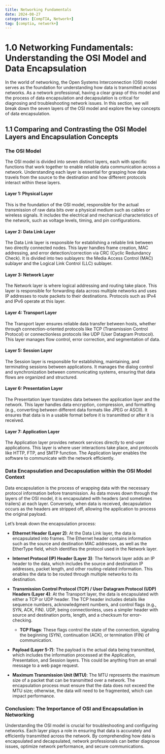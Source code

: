 ```yaml
---
title: Networking Fundamentals
date: 2024-08-27
categories: [CompTIA, Network+]
tag: [comptia, network+]
---
```


 # 1.0 Networking Fundamentals: Understanding the OSI Model and Data Encapsulation

In the world of networking, the Open Systems Interconnection (OSI) model serves as the foundation for understanding how data is transmitted across networks. As a network professional, having a clear grasp of this model and the process of data encapsulation and decapsulation is critical for diagnosing and troubleshooting network issues. In this section, we will break down the seven layers of the OSI model and explore the key concepts of data encapsulation.

## 1.1 Comparing and Contrasting the OSI Model Layers and Encapsulation Concepts

### The OSI Model

The OSI model is divided into seven distinct layers, each with specific functions that work together to enable reliable data communication across a network. Understanding each layer is essential for grasping how data travels from the source to the destination and how different protocols interact within these layers.

#### Layer 1: Physical Layer

This is the foundation of the OSI model, responsible for the actual transmission of raw data bits over a physical medium such as cables or wireless signals. It includes the electrical and mechanical characteristics of the network, such as voltage levels, timing, and pin configurations.

#### Layer 2: Data Link Layer

The Data Link layer is responsible for establishing a reliable link between two directly connected nodes. This layer handles frame creation, MAC addressing, and error detection/correction via CRC (Cyclic Redundancy Check). It is divided into two sublayers: the Media Access Control (MAC) sublayer and the Logical Link Control (LLC) sublayer.

#### Layer 3: Network Layer

The Network layer is where logical addressing and routing take place. This layer is responsible for forwarding data across multiple networks and uses IP addresses to route packets to their destinations. Protocols such as IPv4 and IPv6 operate at this layer.

#### Layer 4: Transport Layer

The Transport layer ensures reliable data transfer between hosts, whether through connection-oriented protocols like TCP (Transmission Control Protocol) or connectionless protocols like UDP (User Datagram Protocol). This layer manages flow control, error correction, and segmentation of data.

#### Layer 5: Session Layer

The Session layer is responsible for establishing, maintaining, and terminating sessions between applications. It manages the dialog control and synchronization between communicating systems, ensuring that data flows are organized and structured.

#### Layer 6: Presentation Layer

The Presentation layer translates data between the application layer and the network. This layer handles data encryption, compression, and formatting (e.g., converting between different data formats like JPEG or ASCII). It ensures that data is in a usable format before it is transmitted or after it is received.

#### Layer 7: Application Layer

The Application layer provides network services directly to end-user applications. This layer is where user interactions take place, and protocols like HTTP, FTP, and SMTP function. The Application layer enables the software to communicate with the network efficiently.

### Data Encapsulation and Decapsulation within the OSI Model Context

Data encapsulation is the process of wrapping data with the necessary protocol information before transmission. As data moves down through the layers of the OSI model, it is encapsulated with headers (and sometimes trailers) at each layer. Conversely, when data is received, decapsulation occurs as the headers are stripped off, allowing the application to process the original payload.

Let’s break down the encapsulation process:

- **Ethernet Header (Layer 2)**: At the Data Link layer, the data is encapsulated into frames. The Ethernet header contains information such as the source and destination MAC addresses, as well as the EtherType field, which identifies the protocol used in the Network layer.
  
- **Internet Protocol (IP) Header (Layer 3)**: The Network layer adds an IP header to the data, which includes the source and destination IP addresses, packet length, and other routing-related information. This enables the data to be routed through multiple networks to its destination.
  
- **Transmission Control Protocol (TCP) / User Datagram Protocol (UDP) Headers (Layer 4)**: At the Transport layer, the data is encapsulated with either a TCP or UDP header. The TCP header includes details like sequence numbers, acknowledgment numbers, and control flags (e.g., SYN, ACK, FIN). UDP, being connectionless, uses a simpler header with source and destination ports, length, and a checksum for error-checking.

  - **TCP Flags**: These flags control the state of the connection, signaling the beginning (SYN), continuation (ACK), or termination (FIN) of communication.
  
- **Payload (Layer 5-7)**: The payload is the actual data being transmitted, which includes the information processed at the Application, Presentation, and Session layers. This could be anything from an email message to a web page request.

- **Maximum Transmission Unit (MTU)**: The MTU represents the maximum size of a packet that can be transmitted over a network. The encapsulation process must ensure that the data does not exceed the MTU size; otherwise, the data will need to be fragmented, which can impact performance.

### Conclusion: The Importance of OSI and Encapsulation in Networking

Understanding the OSI model is crucial for troubleshooting and configuring networks. Each layer plays a role in ensuring that data is accurately and efficiently transmitted across the network. By comprehending how data is encapsulated and decapsulated, network professionals can better diagnose issues, optimize network performance, and secure communications.



